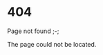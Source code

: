 <style>
main > div:not(:first-child) {
	text-align: center;
	font-size: 1.5rem;
}
</style>

# 404

Page not found ;-;

The page could not be located.
